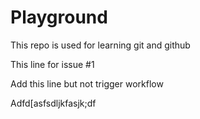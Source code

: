 # Playground
This repo is used for learning git and github

This line for issue #1

Add this line but not trigger workflow

Adfd[asfsdljkfasjk;df
